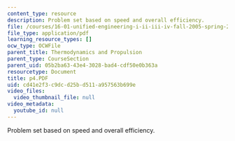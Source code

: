 ```yaml
---
content_type: resource
description: Problem set based on speed and overall efficiency.
file: /courses/16-01-unified-engineering-i-ii-iii-iv-fall-2005-spring-2006/cd41e2f3c9dcd25bd511a957563b699e_p4.PDF
file_type: application/pdf
learning_resource_types: []
ocw_type: OCWFile
parent_title: Thermodynamics and Propulsion
parent_type: CourseSection
parent_uid: 05b2ba63-43e4-3028-bad4-cdf50e0b363a
resourcetype: Document
title: p4.PDF
uid: cd41e2f3-c9dc-d25b-d511-a957563b699e
video_files:
  video_thumbnail_file: null
video_metadata:
  youtube_id: null
---
```

Problem set based on speed and overall efficiency.

